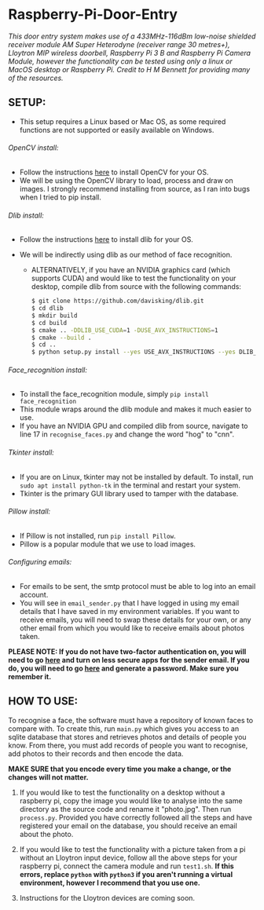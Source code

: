 # Raspberry-Pi-Door-Entry

*This door entry system makes use of a 433MHz-116dBm low-noise shielded receiver module AM Super Heterodyne (receiver range 30 metres+), Lloytron MIP wireless doorbell, Raspberry Pi 3 B and Raspberry Pi Camera Module, however the functionality can be tested using only a linux or MacOS desktop or Raspberry Pi. Credit to H M Bennett for providing many of the resources.*

## SETUP:

- This setup requires a Linux based or Mac OS, as some required functions are not supported or easily available on Windows.

###### OpenCV install:

 - Follow the instructions [here](https://www.pyimagesearch.com/opencv-tutorials-resources-guides/) to install OpenCV for your OS. 
 - We will be using the OpenCV library to load, process and draw on images. I strongly recommend installing from source, as I ran into bugs when I tried to pip install.

###### Dlib install:

 - Follow the instructions [here](https://www.pyimagesearch.com/2018/01/22/install-dlib-easy-complete-guide/v) to install dlib for your OS. 

- We will be indirectly using dlib as our method of face recognition.

  - ALTERNATIVELY, if you have an NVIDIA graphics card (which supports CUDA) and would like to test the functionality on your desktop, compile dlib from source with the following commands:

    ```bash
    $ git clone https://github.com/davisking/dlib.git
    $ cd dlib
    $ mkdir build
    $ cd build
    $ cmake .. -DDLIB_USE_CUDA=1 -DUSE_AVX_INSTRUCTIONS=1
    $ cmake --build .
    $ cd ..
    $ python setup.py install --yes USE_AVX_INSTRUCTIONS --yes DLIB_USE_CUDA
    ```

###### Face_recognition install:

 - To install the face_recognition module, simply `pip install face_recognition` 
 - This module wraps around the dlib module and makes it much easier to use.
 - If you have an NVIDIA GPU and compiled dlib from source, navigate to line 17 in `recognise_faces.py` and change the word "hog" to "cnn".

###### Tkinter install:

 - If you are on Linux, tkinter may not be installed by default. To install, run `sudo apt install python-tk` in the terminal and restart your system.
 - Tkinter is the primary GUI library used to tamper with the database.

###### Pillow install:

 - If Pillow is not installed, run `pip install Pillow`.
 - Pillow is a popular module that we use to load images.

###### Configuring emails:

 - For emails to be sent, the smtp protocol must be able to log into an email account. 
 - You will see in `email_sender.py` that I have logged in using my email details that I have saved in my environment variables. If you want to receive emails, you will need to swap these details for your own, or any other email from which you would like to receive emails about photos taken.

**PLEASE NOTE: If you do not have two-factor authentication on, you will need to go [here](https://myaccount.google.com/lesssecureapps) and turn on less secure apps for the sender email. If you do, you will need to go [here](https://myaccount.google.com/apppasswords) and generate a password. Make sure you remember it.**


## HOW TO USE:

To recognise a face, the software must have a repository of known faces to compare with. To create this, run `main.py` which gives you access to an sqlite database that stores and retrieves photos and details of people you know. From there, you must add records of people you want to recognise, add photos to their records and then encode the data. 

**MAKE SURE that you encode every time you make a change, or the changes will not matter.**

1. If you would like to test the functionality on a desktop without a raspberry pi, copy the image you would like to analyse into the same directory as the source code and rename it "photo.jpg". Then run `process.py`. Provided you have correctly followed all the steps and have registered your email on the database, you should receive an email about the photo.

2. If you would like to test the functionality with a picture taken from a pi without an Lloytron input device, follow all the above steps for your raspberry pi, connect the camera module and run `test1.sh`. **If this errors, replace `python` with `python3` if you aren't running a virtual environment, however I recommend that you use one.**

3. Instructions for the Lloytron devices are coming soon.

